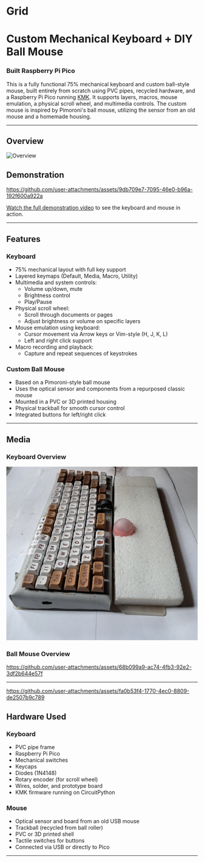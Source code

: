 # Grid
# Custom Mechanical Keyboard + DIY Ball Mouse  
### Built Raspberry Pi Pico

This is a fully functional 75% mechanical keyboard and custom ball-style mouse, built entirely from scratch using PVC pipes, recycled hardware, and a Raspberry Pi Pico running [KMK](https://github.com/KMKfw/kmk_firmware). It supports layers, macros, mouse emulation, a physical scroll wheel, and multimedia controls. The custom mouse is inspired by Pimoroni's ball mouse, utilizing the sensor from an old mouse and a homemade housing.

---
## Overview
![Overview](https://github.com/user-attachments/assets/52b6bd99-0244-4220-a50f-818a910b2e3d)

## Demonstration

https://github.com/user-attachments/assets/9db709e7-7095-46e0-b96a-192f600a922a

[Watch the full demonstration video](media/scoll.gif) to see the keyboard and mouse in action.

---

## Features

### Keyboard

- 75% mechanical layout with full key support
- Layered keymaps (Default, Media, Macro, Utility)
- Multimedia and system controls:
  - Volume up/down, mute
  - Brightness control
  - Play/Pause
- Physical scroll wheel:
  - Scroll through documents or pages
  - Adjust brightness or volume on specific layers
- Mouse emulation using keyboard:
  - Cursor movement via Arrow keys or Vim-style (H, J, K, L)
  - Left and right click support
- Macro recording and playback:
  - Capture and repeat sequences of keystrokes

### Custom Ball Mouse

- Based on a Pimoroni-style ball mouse
- Uses the optical sensor and components from a repurposed classic mouse
- Mounted in a PVC or 3D printed housing
- Physical trackball for smooth cursor control
- Integrated buttons for left/right click

---

## Media

### Keyboard Overview
![Keyboard Overview](media/keyboard.jpg)

### Ball Mouse Overview


https://github.com/user-attachments/assets/68b099a9-ac74-4fb3-92e2-3df2b644e57f



---

https://github.com/user-attachments/assets/fa0b53f4-1770-4ec0-8809-de2507b9c789


## Hardware Used

### Keyboard

- PVC pipe frame
- Raspberry Pi Pico
- Mechanical switches
- Keycaps
- Diodes (1N4148)
- Rotary encoder (for scroll wheel)
- Wires, solder, and prototype board
- KMK firmware running on CircuitPython

### Mouse

- Optical sensor and board from an old USB mouse
- Trackball (recycled from ball roller)
- PVC or 3D printed shell
- Tactile switches for buttons
- Connected via USB or directly to Pico
----

